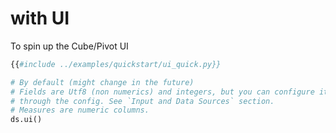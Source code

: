 # with UI
To spin up the Cube/Pivot UI
```python
{{#include ../examples/quickstart/ui_quick.py}}

# By default (might change in the future)
# Fields are Utf8 (non numerics) and integers, but you can configure it
# through the config. See `Input and Data Sources` section.
# Measures are numeric columns.
ds.ui()
```